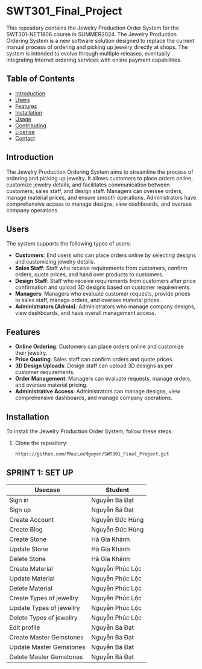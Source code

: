 # SWT301_Final_Project

This repository contains the Jewelry Production Order System for the SWT301-NET1806 course in SUMMER2024. The Jewelry Production Ordering System is a new software solution designed to replace the current manual process of ordering and picking up jewelry directly at shops. The system is intended to evolve through multiple releases, eventually integrating Internet ordering services with online payment capabilities.

## Table of Contents
- [Introduction](#introduction)
- [Users](#users)
- [Features](#features)
- [Installation](#installation)
- [Usage](#usage)
- [Contributing](#contributing)
- [License](#license)
- [Contact](#contact)

## Introduction
The Jewelry Production Ordering System aims to streamline the process of ordering and picking up jewelry. It allows customers to place orders online, customize jewelry details, and facilitates communication between customers, sales staff, and design staff. Managers can oversee orders, manage material prices, and ensure smooth operations. Administrators have comprehensive access to manage designs, view dashboards, and oversee company operations.

## Users
The system supports the following types of users:
- **Customers**: End users who can place orders online by selecting designs and customizing jewelry details.
- **Sales Staff**: Staff who receive requirements from customers, confirm orders, quote prices, and hand over products to customers.
- **Design Staff**: Staff who receive requirements from customers after price confirmation and upload 3D designs based on customer requirements.
- **Managers**: Managers who evaluate customer requests, provide prices to sales staff, manage orders, and oversee material prices.
- **Administrators (Admin)**: Administrators who manage company designs, view dashboards, and have overall management access.

## Features
- **Online Ordering**: Customers can place orders online and customize their jewelry.
- **Price Quoting**: Sales staff can confirm orders and quote prices.
- **3D Design Uploads**: Design staff can upload 3D designs as per customer requirements.
- **Order Management**: Managers can evaluate requests, manage orders, and oversee material pricing.
- **Administrative Access**: Administrators can manage designs, view comprehensive dashboards, and manage company operations.

## Installation
To install the Jewelry Production Order System, follow these steps:
1. Clone the repository:
   ```sh
   https://github.com/PhucLocNguyen/SWT301_Final_Project.git
## SPRINT 1: SET UP
| Usecase | Student    |
| --------- | --- |
| Sign in  | Nguyễn Bá Đạt  |
| Sign up  | Nguyễn Bá Đạt  |
| Create Account  | Nguyễn Đức Hùng  |
| Create Blog  | Nguyễn Đức Hùng  |
| Create Stone  | Hà Gia Khánh  |
| Update Stone  | Hà Gia Khánh  |
| Delete Stone  | Hà Gia Khánh  |
| Create Material  | Nguyễn Phúc Lộc  |
| Update Material  | Nguyễn Phúc Lộc  |
| Delete Material  | Nguyễn Phúc Lộc  |
| Create Types of jewellry  | Nguyễn Phúc Lộc  |
| Update Types of jewellry  | Nguyễn Phúc Lộc  |
| Delete Types of jewellry  | Nguyễn Phúc Lộc  |
| Edit profile  | Nguyễn Bá Đạt  |
| Create Master Gemstones | Nguyễn Bá Đạt  |
| Update Master Gemstones  | Nguyễn Bá Đạt  |
| Delete Master Gemstones  | Nguyễn Bá Đạt  |



